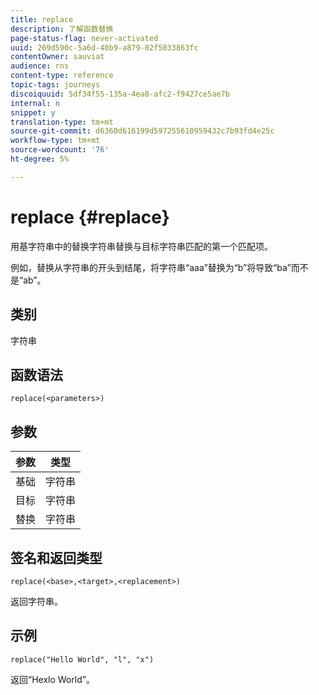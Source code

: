 ```yaml
---
title: replace
description: 了解函数替换
page-status-flag: never-activated
uuid: 269d590c-5a6d-40b9-a879-02f5033863fc
contentOwner: sauviat
audience: rns
content-type: reference
topic-tags: journeys
discoiquuid: 5df34f55-135a-4ea8-afc2-f9427ce5ae7b
internal: n
snippet: y
translation-type: tm+mt
source-git-commit: d6360d616199d597255610959432c7b93fd4e25c
workflow-type: tm+mt
source-wordcount: '76'
ht-degree: 5%

---
```



# replace {#replace}

用基字符串中的替换字符串替换与目标字符串匹配的第一个匹配项。

例如，替换从字符串的开头到结尾，将字符串“aaa”替换为“b”将导致“ba”而不是“ab”。

## 类别

字符串

## 函数语法

`replace(<parameters>)`

## 参数

| 参数 | 类型 |
|-----------|--------------|
| 基础 | 字符串 |
| 目标 | 字符串 |
| 替换 | 字符串 |

## 签名和返回类型

`replace(<base>,<target>,<replacement>)`

返回字符串。

## 示例

`replace("Hello World", "l", "x")`

返回“Hexlo World”。
